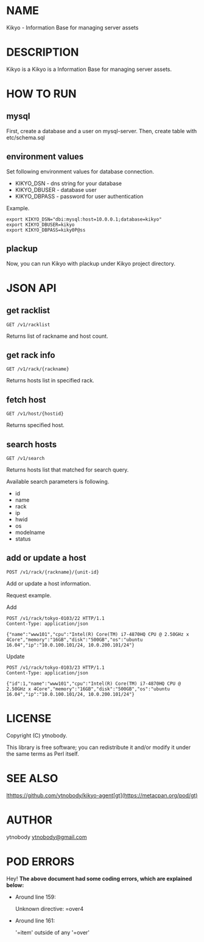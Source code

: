 # NAME

Kikyo - Information Base for managing server assets

# DESCRIPTION

Kikyo is a Kikyo is a Information Base for managing server assets.

# HOW TO RUN

## mysql

First, create a database and a user on mysql-server. Then, create table with etc/schema.sql

## environment values

Set following environment values for database connection.

- KIKYO\_DSN - dns string for your database
- KIKYO\_DBUSER - database user
- KIKYO\_DBPASS - password for user authentication

Example.

    export KIKYO_DSN="dbi:mysql:host=10.0.0.1;database=kikyo"
    export KIKYO_DBUSER=kikyo
    export KIKYO_DBPASS=kiky0P@ss

## plackup

Now, you can run Kikyo with plackup under Kikyo project directory.

# JSON API

## get racklist

    GET /v1/racklist

Returns list of rackname and host count.

## get rack info

    GET /v1/rack/{rackname}

Returns hosts list in specified rack.

## fetch host

    GET /v1/host/{hostid}

Returns specified host.

## search hosts

    GET /v1/search

Returns hosts list that matched for search query.

Available search parameters is following.

- id
- name
- rack
- ip
- hwid
- os
- modelname
- status

## add or update a host

    POST /v1/rack/{rackname}/{unit-id}

Add or update a host information.

Request example.

Add

    POST /v1/rack/tokyo-0103/22 HTTP/1.1
    Content-Type: application/json
    
    {"name":"www101","cpu":"Intel(R) Core(TM) i7-4870HQ CPU @ 2.50GHz x 4Core","memory":"16GB","disk":"500GB","os":"ubuntu 16.04","ip":"10.0.100.101/24, 10.0.200.101/24"}

Update

    POST /v1/rack/tokyo-0103/23 HTTP/1.1
    Content-Type: application/json
    
    {"id":1,"name":"www101","cpu":"Intel(R) Core(TM) i7-4870HQ CPU @ 2.50GHz x 4Core","memory":"16GB","disk":"500GB","os":"ubuntu 16.04","ip":"10.0.100.101/24, 10.0.200.101/24"}

# LICENSE

Copyright (C) ytnobody.

This library is free software; you can redistribute it and/or modify
it under the same terms as Perl itself.

# SEE ALSO

[lt](https://metacpan.org/pod/lt)https://github.com/ytnobody/kikyo-agent[gt](https://metacpan.org/pod/gt)

# AUTHOR

ytnobody <ytnobody@gmail.com>

# POD ERRORS

Hey! **The above document had some coding errors, which are explained below:**

- Around line 159:

    Unknown directive: =over4

- Around line 161:

    '=item' outside of any '=over'
